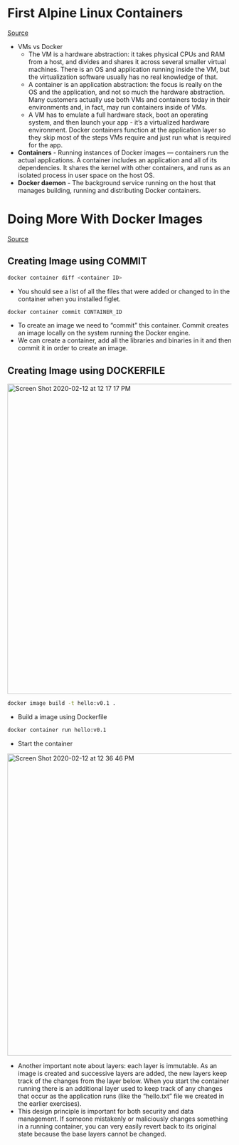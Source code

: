 # First Alpine Linux Containers
[Source](https://training.play-with-docker.com/ops-s1-hello/)
* VMs vs Docker
  * The VM is a hardware abstraction: it takes physical CPUs and RAM from a host, and divides and shares it across several smaller virtual machines. There is an OS and application running inside the VM, but the virtualization software usually has no real knowledge of that.
  * A container is an application abstraction: the focus is really on the OS and the application, and not so much the hardware abstraction. Many customers actually use both VMs and containers today in their environments and, in fact, may run containers inside of VMs.
  * A VM has to emulate a full hardware stack, boot an operating system, and then launch your app - it’s a virtualized hardware environment. Docker containers function at the application layer so they skip most of the steps VMs require and just run what is required for the app.
* **Containers** - Running instances of Docker images — containers run the actual applications. A container includes an application and all of its dependencies. It shares the kernel with other containers, and runs as an isolated process in user space on the host OS. 
* **Docker daemon** - The background service running on the host that manages building, running and distributing Docker containers.

# Doing More With Docker Images
[Source](https://training.play-with-docker.com/ops-s1-images/)
## Creating Image using COMMIT
```bash
docker container diff <container ID>
```
* You should see a list of all the files that were added or changed to in the container when you installed figlet.
```bash
docker container commit CONTAINER_ID
```
* To create an image we need to “commit” this container. Commit creates an image locally on the system running the Docker engine.
* We can create a container, add all the libraries and binaries in it and then commit it in order to create an image.
## Creating Image using DOCKERFILE

<img width="697" alt="Screen Shot 2020-02-12 at 12 17 17 PM" src="https://user-images.githubusercontent.com/13077629/74364180-a1e5a580-4d91-11ea-977c-7a30115af6f2.png">

```bash
docker image build -t hello:v0.1 .
```
* Build a image using Dockerfile
```bash
docker container run hello:v0.1
```
* Start the container 

<img width="679" alt="Screen Shot 2020-02-12 at 12 36 46 PM" src="https://user-images.githubusercontent.com/13077629/74365775-5a144d80-4d94-11ea-9b59-a38188477271.png">

* Another important note about layers: each layer is immutable. As an image is created and successive layers are added, the new layers keep track of the changes from the layer below. When you start the container running there is an additional layer used to keep track of any changes that occur as the application runs (like the “hello.txt” file we created in the earlier exercises). 
* This design principle is important for both security and data management. If someone mistakenly or maliciously changes something in a running container, you can very easily revert back to its original state because the base layers cannot be changed.
